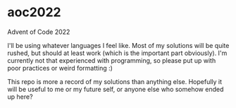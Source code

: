 # aoc2022
Advent of Code 2022

I'll be using whatever languages I feel like. Most of my solutions will be quite rushed, but should at least work (which is the important part obviously). I'm currently not that experienced with programming, so please put up with poor practices or weird formatting :)

This repo is more a record of my solutions than anything else. Hopefully it will be useful to me or my future self, or anyone else who somehow ended up here? 
